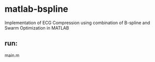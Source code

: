 # matlab-bspline
Implementation of ECG Compression using combination of B-spline and Swarm Optimization in MATLAB

## run:
main.m